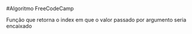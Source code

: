 #Algoritmo FreeCodeCamp

Função que retorna o index em que o valor passado por argumento seria encaixado